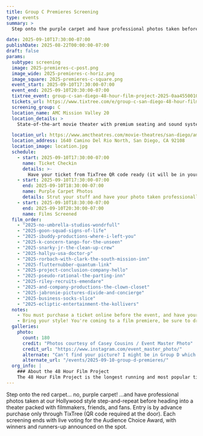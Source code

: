 ```yaml
---
title: Group C Premieres Screening
type: events
summary: >
  Step onto the purple carpet and have professional photos taken before heading into a theater packed with filmmakers, friends, and fans. Entry is by advance purchase only through TixTree.

date: 2025-09-10T17:30:00-07:00
publishDate: 2025-08-22T00:00:00-07:00
draft: false
params:
  subtype: screening
  image: 2025-premieres-c-post.png
  image_wide: 2025-premieres-c-horiz.png
  image_square: 2025-premieres-c-square.png
  event_start: 2025-09-10T17:30:00-07:00
  event_end: 2025-09-10T20:30:00-07:00
  tixtree_event: group-c-san-diego-48-hour-film-project-2025-0aa4550010ed
  tickets_url: https://www.tixtree.com/e/group-c-san-diego-48-hour-film-project-2025-0aa4550010ed
  screening_group: C
  location_name: AMC Mission Valley 20
  location_details: >
    State-of-the-art movie theater with premium seating and sound systems. Located in the heart of Mission Valley with easy access from I-8 and I-15.

  location_url: https://www.amctheatres.com/movie-theatres/san-diego/amc-mission-valley-20
  location_address: 1640 Camino Del Rio North, San Diego, CA 92108
  location_image: location.jpg
  schedule:
    - start: 2025-09-10T17:30:00-07:00
      name: Ticket Checkin
      details: >-
        Have your ticket from TixTree QR code ready (it will be in your email after purchase). There will be no on-site ticket sales, you must order online.
    - start: 2025-09-10T17:30:00-07:00
      end: 2025-09-10T18:30:00-07:00
      name: Purple Carpet Photos
      details: Strut your stuff and have your photo taken professionally at our hollywood-style backdrop.
    - start: 2025-09-10T18:30:00-07:00
      end: 2025-09-10T20:30:00-07:00
      name: Films Screened
  film_order:
    - "2025-no-umbrella-studios-wondrfull"
    - "2025-goon-squad-signs-of-life"
    - "2025-ibuddy-productions-where-i-left-you"
    - "2025-k-concern-tango-for-the-unseen"
    - "2025-snarky-jr-the-clean-up-crew"
    - "2025-hallyu-usa-doctor-p"
    - "2025-rorbach-with-clark-the-south-mission-inn"
    - "2025-flutternubber-quantum-link"
    - "2025-project-conclusion-company-hello"
    - "2025-pseudo-rational-the-parting-inn"
    - "2025-riley-recruits-emendare"
    - "2025-and-company-productions-the-clown-closet"
    - "2025-jabronie-pictures-divide-and-concierge"
    - "2025-business-socks-slice"
    - "2025-ecliptic-entertainment-the-kollivers"
  notes:
    - You must purchase a ticket online before the event, and have your emailed QR code ready. There will be no on-site ticket sales.
    - Bring your style! You're coming to a film premiere, be sure to dress to impress.
  galleries:
    photo:
      count: 180
      credit: "Photos courtesy of Casey Cousins / Event Master Photo"
      credit_url: "https://www.instagram.com/event_master_photo/"
      alternate: "Can't find your picture? I might be in Group D which was the same night!"
      alternate_url: "/events/2025-09-10-group-d-premieres/"
  org_info: |
    ### About the 48 Hour Film Project
    The 48 Hour Film Project is the longest running and most popular timed filmmaking competition. Teams have just 48 hours to write, shoot, edit and score a short film. All films are screened in a real theater and compete for awards and recognition.
---
```

Step onto the red carpet... no, purple carpet! ...and have professional photos taken at our Hollywood style step-and-repeat before heading into a theater packed with filmmakers, friends, and fans. Entry is by advance purchase only through TixTree (QR code required at the door). Each screening ends with live voting for the Audience Choice Award, with winners and runners-up announced on the spot.
